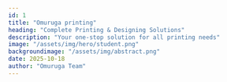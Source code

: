 ```yaml
---
id: 1
title: "Omuruga printing"
heading: "Complete Printing & Designing Solutions"
description: "Your one-stop solution for all printing needs"
image: "/assets/img/hero/student.png"
backgroundimage: "/assets/img/abstract.png"
date: 2025-10-18
author: "Omuruga Team"
---
```

